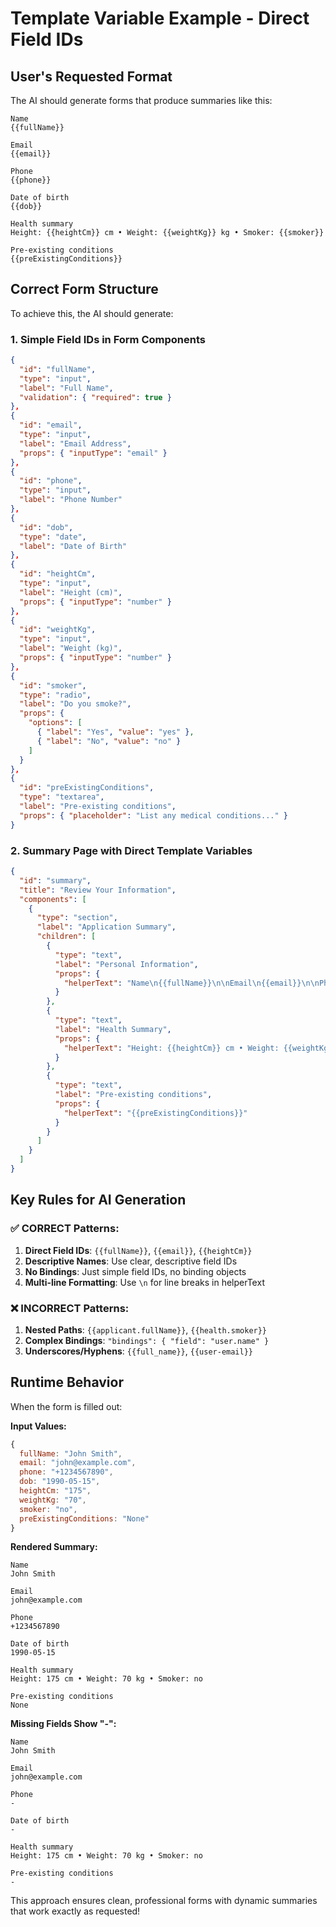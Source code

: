 # Template Variable Example - Direct Field IDs

## User's Requested Format

The AI should generate forms that produce summaries like this:

```
Name
{{fullName}}

Email
{{email}}

Phone
{{phone}}

Date of birth
{{dob}}

Health summary
Height: {{heightCm}} cm • Weight: {{weightKg}} kg • Smoker: {{smoker}}

Pre-existing conditions
{{preExistingConditions}}
```

## Correct Form Structure

To achieve this, the AI should generate:

### 1. Simple Field IDs in Form Components

```json
{
  "id": "fullName",
  "type": "input",
  "label": "Full Name",
  "validation": { "required": true }
},
{
  "id": "email", 
  "type": "input",
  "label": "Email Address",
  "props": { "inputType": "email" }
},
{
  "id": "phone",
  "type": "input", 
  "label": "Phone Number"
},
{
  "id": "dob",
  "type": "date",
  "label": "Date of Birth"
},
{
  "id": "heightCm",
  "type": "input",
  "label": "Height (cm)",
  "props": { "inputType": "number" }
},
{
  "id": "weightKg", 
  "type": "input",
  "label": "Weight (kg)",
  "props": { "inputType": "number" }
},
{
  "id": "smoker",
  "type": "radio",
  "label": "Do you smoke?",
  "props": {
    "options": [
      { "label": "Yes", "value": "yes" },
      { "label": "No", "value": "no" }
    ]
  }
},
{
  "id": "preExistingConditions",
  "type": "textarea",
  "label": "Pre-existing conditions",
  "props": { "placeholder": "List any medical conditions..." }
}
```

### 2. Summary Page with Direct Template Variables

```json
{
  "id": "summary",
  "title": "Review Your Information",
  "components": [
    {
      "type": "section",
      "label": "Application Summary",
      "children": [
        {
          "type": "text",
          "label": "Personal Information",
          "props": {
            "helperText": "Name\n{{fullName}}\n\nEmail\n{{email}}\n\nPhone\n{{phone}}\n\nDate of birth\n{{dob}}"
          }
        },
        {
          "type": "text", 
          "label": "Health Summary",
          "props": {
            "helperText": "Height: {{heightCm}} cm • Weight: {{weightKg}} kg • Smoker: {{smoker}}"
          }
        },
        {
          "type": "text",
          "label": "Pre-existing conditions", 
          "props": {
            "helperText": "{{preExistingConditions}}"
          }
        }
      ]
    }
  ]
}
```

## Key Rules for AI Generation

### ✅ CORRECT Patterns:

1. **Direct Field IDs**: `{{fullName}}`, `{{email}}`, `{{heightCm}}`
2. **Descriptive Names**: Use clear, descriptive field IDs
3. **No Bindings**: Just simple field IDs, no binding objects
4. **Multi-line Formatting**: Use `\n` for line breaks in helperText

### ❌ INCORRECT Patterns:

1. **Nested Paths**: `{{applicant.fullName}}`, `{{health.smoker}}`
2. **Complex Bindings**: `"bindings": { "field": "user.name" }`
3. **Underscores/Hyphens**: `{{full_name}}`, `{{user-email}}`

## Runtime Behavior

When the form is filled out:

**Input Values:**
```javascript
{
  fullName: "John Smith",
  email: "john@example.com", 
  phone: "+1234567890",
  dob: "1990-05-15",
  heightCm: "175",
  weightKg: "70", 
  smoker: "no",
  preExistingConditions: "None"
}
```

**Rendered Summary:**
```
Name
John Smith

Email
john@example.com

Phone
+1234567890

Date of birth
1990-05-15

Health summary
Height: 175 cm • Weight: 70 kg • Smoker: no

Pre-existing conditions
None
```

**Missing Fields Show "-":**
```
Name
John Smith

Email
john@example.com

Phone
-

Date of birth
-

Health summary
Height: 175 cm • Weight: 70 kg • Smoker: no

Pre-existing conditions
-
```

This approach ensures clean, professional forms with dynamic summaries that work exactly as requested!
